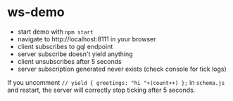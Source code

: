 # ws-demo

- start demo with `npm start`
- navigate to http://localhost:8111 in your browser
- client subscribes to gql endpoint
- server subscribe doesn't yield anything
- client unsubscribes after 5 seconds
- server subscription generated never exists (check console for tick logs)

If you uncomment `// yield { greetings: "hi "+(count++) };` in `schema.js` and
restart, the server will correctly stop ticking after 5 seconds.
